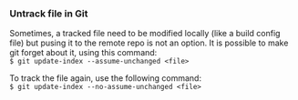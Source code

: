### Untrack file in Git

Sometimes, a tracked file need to be modified locally (like a build config file) but pusing it to the remote 
repo is not an option. It is possible to make git forget about it, using this command:  
`$ git update-index --assume-unchanged <file>`  

To track the file again, use the following command:  
`$ git update-index --no-assume-unchanged <file>`
